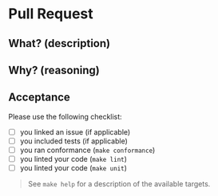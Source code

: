 # Pull Request

<!--
## Note to the Contributor

We encourage contributors to go through a proposal process to discuss major changes.
Before your PR is allowed to run through CI, the maintainers of Talos CCM will first have to approve the PR.
-->

## What? (description)

## Why? (reasoning)

## Acceptance

Please use the following checklist:

- [ ] you linked an issue (if applicable)
- [ ] you included tests (if applicable)
- [ ] you ran conformance (`make conformance`)
- [ ] you linted your code (`make lint`)
- [ ] you linted your code (`make unit`)

> See `make help` for a description of the available targets.
